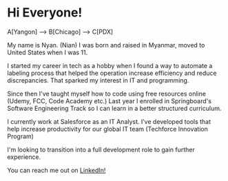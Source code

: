 # Hi Everyone! 

A[Yangon]  --> B[Chicago] --> C[PDX]

My name is Nyan. (Nian) I was born and raised in Myanmar, moved to United States when I was 11. 

I started my career in tech as a hobby when I found a way to automate a labeling process that helped the operation increase efficiency and reduce discrepancies. That sparked my interest in IT and programming.

Since then I've taught myself how to code using free resources online (Udemy, FCC, Code Academy etc.) Last year I enrolled in Springboard's Software Engineering Track so I can learn in a better structured curriculum.  

I currently work at Salesforce as an IT Analyst. I’ve developed tools that help increase productivity for our global IT team (Techforce Innovation Program)

I'm looking to transition into a full development role to gain further experience. 

You can reach me out on [LinkedIn!](https://duckduckgo.com)


